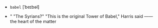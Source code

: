 - `babel` [ˈbeɪbəl]



- " "The Syrians?" "This is the original Tower of Babel," Harris said —— the heart of the matter